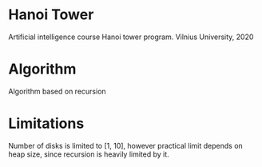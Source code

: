 # Hanoi Tower
Artificial intelligence course Hanoi tower program. 
Vilnius University, 2020

# Algorithm
Algorithm based on recursion

# Limitations
Number of disks is limited to [1, 10], however practical limit depends on heap size, since recursion is heavily limited by it.

